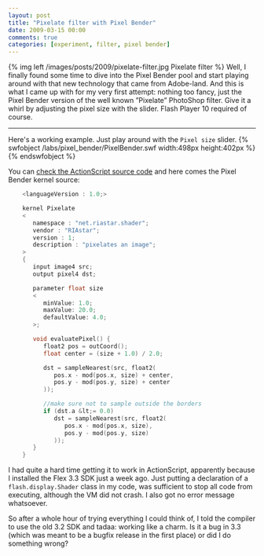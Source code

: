 ```yaml
---
layout: post
title: "Pixelate filter with Pixel Bender"
date: 2009-03-15 00:00
comments: true
categories: [experiment, filter, pixel bender]
---
```


{% img left /images/posts/2009/pixelate-filter.jpg Pixelate filter %}
Well, I finally found some time to dive into the Pixel Bender pool and start playing around with that new technology
that came from Adobe-land. And this is what I came up with for my very first attempt: nothing too fancy, just the Pixel
Bender version of the well known ”Pixelate” PhotoShop filter. Give it a whirl by adjusting the pixel size with the
slider. Flash Player 10 required of course.

----

Here's a working example. Just play around with the `Pixel size` slider.
{% swfobject /labs/pixel_bender/PixelBender.swf width:498px height:402px %}{% endswfobject %}

You can [check the ActionScript source code][1] and here comes the Pixel Bender kernel source:

``` c Pixelate kernel
    <languageVersion : 1.0;>

    kernel Pixelate
    <
       namespace : "net.riastar.shader";
       vendor : "RIAstar";
       version : 1;
       description : "pixelates an image";
    >
    {
       input image4 src;
       output pixel4 dst;

       parameter float size
       <
          minValue: 1.0;
          maxValue: 20.0;
          defaultValue: 4.0;
       >;

       void evaluatePixel() {
          float2 pos = outCoord();
          float center = (size + 1.0) / 2.0;

          dst = sampleNearest(src, float2(
             pos.x - mod(pos.x, size) + center,
             pos.y - mod(pos.y, size) + center
          ));

          //make sure not to sample outside the borders
          if (dst.a &lt;= 0.0)
             dst = sampleNearest(src, float2(
                pos.x - mod(pos.x, size),
                pos.y - mod(pos.y, size)
             ));
       }
    }
```

I had quite a hard time getting it to work in ActionScript, apparently because I installed the Flex 3.3 SDK just a week
ago. Just putting a declaration of a `flash.display.Shader` class in my code, was sufficient to stop all code from
executing, although the VM did not crash. I also got no error message whatsoever.

So after a whole hour of trying everything I could think of, I told the compiler to use the old 3.2 SDK and tadaa:
working like a charm. Is it a bug in 3.3 (which was meant to be a bugfix release in the first place) or did I do
something wrong?

[1]: /labs/pixel_bender/srcview/index.html
